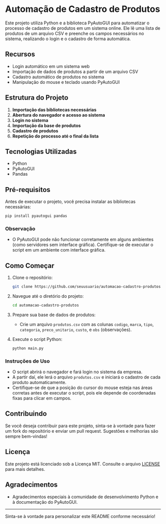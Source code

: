 # Automação de Cadastro de Produtos

Este projeto utiliza Python e a biblioteca PyAutoGUI para automatizar o processo de cadastro de produtos em um sistema online. Ele lê uma lista de produtos de um arquivo CSV e preenche os campos necessários no sistema, realizando o login e o cadastro de forma automática.

## Recursos

- Login automático em um sistema web
- Importação de dados de produtos a partir de um arquivo CSV
- Cadastro automático de produtos no sistema
- Manipulação do mouse e teclado usando PyAutoGUI

## Estrutura do Projeto

1. **Importação das bibliotecas necessárias**
2. **Abertura do navegador e acesso ao sistema**
3. **Login no sistema**
4. **Importação da base de produtos**
5. **Cadastro de produtos**
6. **Repetição do processo até o final da lista**

## Tecnologias Utilizadas

- Python
- PyAutoGUI
- Pandas

## Pré-requisitos

Antes de executar o projeto, você precisa instalar as bibliotecas necessárias:

```bash
pip install pyautogui pandas
```

### Observação

- O PyAutoGUI pode não funcionar corretamente em alguns ambientes (como servidores sem interface gráfica). Certifique-se de executar o script em um ambiente com interface gráfica.

## Como Começar

1. Clone o repositório:

   ```bash
   git clone https://github.com/seuusuario/automacao-cadastro-produtos.git
   ```

2. Navegue até o diretório do projeto:

   ```bash
   cd automacao-cadastro-produtos
   ```

3. Prepare sua base de dados de produtos:
   - Crie um arquivo `produtos.csv` com as colunas `codigo`, `marca`, `tipo`, `categoria`, `preco_unitario`, `custo`, e `obs` (observações).

4. Execute o script Python:

   ```bash
   python main.py
   ```

### Instruções de Uso

- O script abrirá o navegador e fará login no sistema da empresa.
- A partir daí, ele lerá o arquivo `produtos.csv` e iniciará o cadastro de cada produto automaticamente.
- Certifique-se de que a posição do cursor do mouse esteja nas áreas corretas antes de executar o script, pois ele depende de coordenadas fixas para clicar em campos.

## Contribuindo

Se você deseja contribuir para este projeto, sinta-se à vontade para fazer um fork do repositório e enviar um pull request. Sugestões e melhorias são sempre bem-vindas!

## Licença

Este projeto está licenciado sob a Licença MIT. Consulte o arquivo [LICENSE](LICENSE) para mais detalhes.

## Agradecimentos

- Agradecimentos especiais à comunidade de desenvolvimento Python e à documentação do PyAutoGUI.

---

Sinta-se à vontade para personalizar este README conforme necessário!